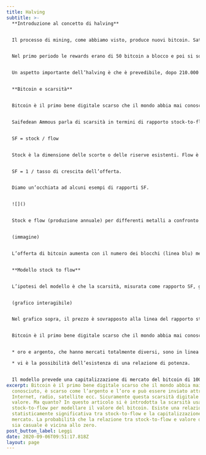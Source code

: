 ```yaml
---
title: Halving
subtitle: >-
  **Introduzione al concetto di halving**


  Il processo di mining, come abbiamo visto, produce nuovi bitcoin. Satoshi desiderava creare un sistema che non fosse soggetto a svilimento, non voleva una macchina che avesse bisogno di un'espansione perpetua di supply monetaria. Ha quindi progettato una emissione programmata che è partita in modo importante per poi assottigliarsi nel tempo verso l’emissione di zero bitcoin.


  Nel primo periodo le rewards erano di 50 bitcoin a blocco e poi si sono dimezzati ogni 210.000 blocchi minati. Il numero massimo di dimezzamenti consentiti è di 64: dopo questo, il codice impone una ricompensa pari a zero e i miner da quel momento in poi sopravviveranno solo con le fee delle transazioni da loro minate. L’halving, sostanzialmente, è il dimezzamento programmato, quindi insito nel protocollo bitcoin, delle rewards dei miner. L’halving si verifica in media circa ogni 4 anni (per la precisione ogni 210.000 blocchi). La rete bitcoin riduce quindi programmaticamente la quantità di nuovi bitcoin “coniati” riducendo progressivamente il tasso di approvvigionamento.


  Un aspetto importante dell’halving è che è prevedibile, dopo 210.000 blocchi minati scatta l’halving. Il protocollo bitcoin, come spiegato nell’art mining, include algoritmi che regolano la funzione di mining su tutti il network. La difficulty della proof-of-work è aggiustata automaticamente in modo che, in media, si arrivi a una soluzione del problema ogni 10 minuti qualunque sia il numero di miners e quindi di computers che stanno lavorando alla risoluzione del problema. La difficulty quindi deve "aggiustarsi" ogni tanto per stare al passo con l’attuale potenza di calcolo fornita dalla rete. La cosiddetta difficulty adjustment avviene anche questa in modo programmato, ma molto più frequentemente dell’halving, ogni 2016 blocchi per l'esattezza.


  **Bitcoin e scarsità**


  Bitcoin è il primo bene digitale scarso che il mondo abbia mai conosciuto. È scarso come l’argento e l’oro. Bitcoin ha un’onerosità a prova di falsificazione, perché produrre nuovi bitcoin costa molto in termini di elettricità. La produzione di bitcoin non può essere facilmente falsificata. (Si noti che questo è diverso per le monete fiduciarie tipo fiat money).


  Saifedean Ammous parla di scarsità in termini di rapporto stock-to-flow (SF). Spiega che l’oro e il bitcoin sono diversi dalle altre materie prime di consumo perché entrambi hanno un alto SF. La scarsità può quindi essere quantificata dal rapporto SF


  SF = stock / flow


  Stock è la dimensione delle scorte o delle riserve esistenti. Flow è la produzione annuale. Invece di SF, generalmente si usa anche il tasso di crescita dell’offerta (flow/stock). Basta quindi notare che:


  SF = 1 / tasso di crescita dell’offerta.


  Diamo un’occhiata ad alcuni esempi di rapporti SF.


  ![]()


  Stock e flow (produzione annuale) per differenti metalli a confronto con le relative capitalizzazioni di mercato. L’oro ha il valore più alto, SF 62: ci vogliono 62 anni di produzione aurifera per ottenere l’attuale stock. L’argento è secondo con SF 22. Il fatto di avere SF alto li rende entrambi beni monetari. Il palladio, il platino e tutte le altre materie prime hanno SF a malapena superiori a 1. Lo stock esistente è generalmente uguale o inferiore alla produzione annuale, rendendo quest'ultima un fattore molto importante. È quasi impossibile per le materie prime ottenere uno SF più elevato, perché non appena qualcuno le accumula, i prezzi aumentano, la produzione aumenta e il prezzo scende di nuovo. È molto difficile sfuggire a questa trappola. Bitcoin ha attualmente uno stock di 17,5 milioni di monete e un’offerta di 0,7 milioni monete/anno, quindi uno SF 25. Questo colloca il Bitcoin nella categoria dei beni monetari come oro ed argento. L’offerta di bitcoin è fissa. Nuovi bitcoin vengono creati in ogni nuovo blocco. I blocchi vengono creati in media ogni 10 minuti. Gli halving inoltre comportano il fatto che il tasso di crescita dell’offerta (nel contesto di Bitcoin di solito chiamato “inflazione monetaria”) sia a gradini e non regolare.


  (immagine)


  L’offerta di bitcoin aumenta con il numero dei blocchi (linea blu) mentre l’inflazione monetaria (linea arancione) decresce in corrispondenza di ogni halving.


  **Modello stock to flow**


  L’ipotesi del modello è che la scarsità, misurata come rapporto SF, guidi direttamente il valore.


  (grafico interagibile)


  Nel grafico sopra, il prezzo è sovrapposto alla linea del rapporto stock to flow. Possiamo vedere che il prezzo ha continuato a seguire il flusso di stock di Bitcoin nel tempo. La teoria quindi, suggerisce che possiamo proiettare dove il prezzo potrebbe andare osservando la linea prevista dal modello, che può essere calcolato poiché conosciamo il programma di mining futuro del BTC. I punti colorati mostrano il numero di giorni fino al prossimo evento di halving (che come abbiamo già detto rende il rapporto stock to flow più alto, quindi in teoria il prezzo dovrebbe aumentare) La linea stock to flow su questo grafico incorpora una media di 365 giorni nel modello per appianare i cambiamenti causati nel mercato dagli eventi di halving. 


  Bitcoin è il primo bene digitale scarso che il mondo abbia mai conosciuto, è scarso come l’argento e l’oro e può essere inviato attraverso Internet, radio, satellite ecc. Sicuramente questa scarsità digitale ha valore. Ma quanto? In questo articolo si è introdotta la scarsità usando stock-to-flow per modellare il valore del bitcoin. Esiste una relazione statisticamente significativa tra stock-to-flow e la capitalizzazione di mercato. La probabilità che la relazione tra stock-to-flow e valore di mercato sia casuale è vicina allo zero.                                                                      I seguenti fatti aggiungono fiducia al modello:


  * oro e argento, che hanno mercati totalmente diversi, sono in linea con i valori di bitcoin secondo il modello SF.

  * vi è la possibilità dell’esistenza di una relazione di potenza.


  Il modello prevede una capitalizzazione di mercato del bitcoin di 1000 miliardi di dollari dopo l’halving a maggio 2020, che si traduce in un prezzo del bitcoin di $ 55.000.(i calcoli sulla determinazione del modello non vengono trattati in quest articolo in quanto non è quello scopo dell’articolo)
excerpt: Bitcoin è il primo bene digitale scarso che il mondo abbia mai
  conosciuto, è scarso come l’argento e l’oro e può essere inviato attraverso
  Internet, radio, satellite ecc. Sicuramente questa scarsità digitale ha
  valore. Ma quanto? In questo articolo si è introdotta la scarsità usando
  stock-to-flow per modellare il valore del bitcoin. Esiste una relazione
  statisticamente significativa tra stock-to-flow e la capitalizzazione di
  mercato. La probabilità che la relazione tra stock-to-flow e valore di mercato
  sia casuale è vicina allo zero.
post_button_label: Leggi
date: 2020-09-06T09:51:17.818Z
layout: page
---
```

